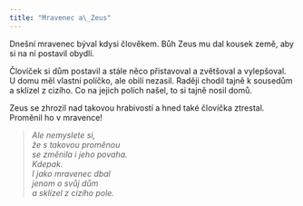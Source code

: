 ```yaml
---
title: "Mravenec a\_Zeus"
---
```


  

Dnešní mravenec býval kdysi člověkem. Bůh Zeus mu dal kousek země, aby si na ní postavil obydlí.

Človíček si dům postavil a stále něco přistavoval a zvětšoval a vylepšoval. U domu měl vlastní políčko, ale obilí nezasil. Raději chodil tajně k sousedům a sklízel z cizího. Co na jejich polích našel, to si tajně nosil domů.

Zeus se zhrozil nad takovou hrabivostí a hned také človíčka ztrestal. Proměnil ho v mravence!

> _Ale nemyslete si,  
> že s takovou proměnou  
> se změnila i jeho povaha.  
> Kdepak.  
> I jako mravenec dbal  
> jenom o svůj dům  
> a sklízel z cizího pole._
